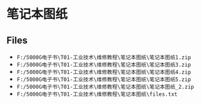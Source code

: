 # 笔记本图纸

## Files

- `F:/5000G电子书\T01-工业技术\维修教程\笔记本图纸\笔记本图纸1.zip`
- `F:/5000G电子书\T01-工业技术\维修教程\笔记本图纸\笔记本图纸3.zip`
- `F:/5000G电子书\T01-工业技术\维修教程\笔记本图纸\笔记本图纸4.zip`
- `F:/5000G电子书\T01-工业技术\维修教程\笔记本图纸\笔记本图纸5.zip`
- `F:/5000G电子书\T01-工业技术\维修教程\笔记本图纸\笔记本图纸_2.zip`
- `F:/5000G电子书\T01-工业技术\维修教程\笔记本图纸\files.txt`
